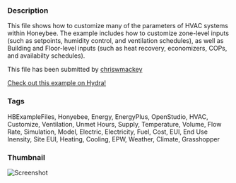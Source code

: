 ### Description 
This file shows how to customize many of the parameters of HVAC systems within Honeybee.
The example includes how to customize zone-level inputs (such as setpoints, humidity control, and ventilation schedules), as well as Building and Floor-level inputs (such as heat recovery, economizers, COPs, and availabilty schedules).

This file has been submitted by [chriswmackey](https://github.com/chriswmackey)

[Check out this example on Hydra!](http://hydrashare.github.io/hydra/viewer?owner=chriswmackey&fork=hydra_2&id=Customizing_HVAC_Systems)
### Tags 
HBExampleFiles, Honyebee, Energy, EnergyPlus, OpenStudio, HVAC, Customize, Ventilation, Unmet Hours, Supply, Temperature, Volume, Flow Rate, Simulation, Model, Electric, Electricity, Fuel, Cost, EUI, End Use Inensity, Site EUI, Heating, Cooling, EPW, Weather, Climate, Grasshopper
### Thumbnail 
![Screenshot](https://raw.githubusercontent.com/chriswmackey/hydra/master/Customizing_HVAC_Systems/thumbnail.png)
